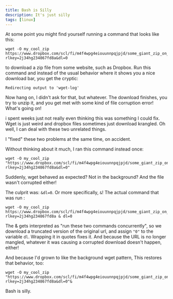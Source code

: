```yaml
---
title: Bash is Silly
description: It's just silly
tags: [linux]
---
```


At some point you might find yourself running a command that looks like this:

```
wget -O my_cool_zip https://www.dropbox.com/scl/fi/m4f4wpg4eiouunnpqjpjd/some_giant_zip_on_dropbox.zip?rlkey=2j34hg234867fd8a&dl=0
```

to download a zip file from some website, such as Dropbox. Run this command and instead of the usual behavior where it shows you a nice download bar, you get the cryptic:

```
Redirecting output to 'wget-log'
```

Now hang on, I didn't ask for that, but whatever. The download finishes, you try to unzip it, and you get met with some kind of file corruption error! What's going on!

i spent weeks just not really even thinking this was something I could fix. Wget is just weird and dropbox files sometimes just download krangled. Oh well, I can deal with these two unrelated things.

I "fixed" these two problems at the same time, on accident.

Without thinking about it much, I ran this command instead once:

```
wget -O my_cool_zip "https://www.dropbox.com/scl/fi/m4f4wpg4eiouunnpqjpjd/some_giant_zip_on_dropbox.zip?rlkey=2j34hg234867fd8a&dl=0"
```

Suddenly, wget behaved as expected? Not in the background? And the file wasn't corrupted either!

The culprit was: `&dl=0`. Or more specifically, `&`! The actual command that was run :

```
wget -O my_cool_zip https://www.dropbox.com/scl/fi/m4f4wpg4eiouunnpqjpjd/some_giant_zip_on_dropbox.zip?rlkey=2j34hg234867fd8a & dl=0
```

The & gets interpreted as "run these two commands concurrently", so we download a truncated version of the original url, and assign `"0"` to the variable `dl`. Wrapping it in quotes fixes it. And because the URL is no longer mangled, whatever it was causing a corrupted download doesn't happen, either!

And because I'd grown to like the background wget pattern, This restores that behavior, too:

```
wget -O my_cool_zip "https://www.dropbox.com/scl/fi/m4f4wpg4eiouunnpqjpjd/some_giant_zip_on_dropbox.zip?rlkey=2j34hg234867fd8a&dl=0"&
```

Bash is silly.
